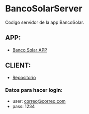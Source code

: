 # BancoSolarServer
Codigo servidor de la app BancoSolar. 
## APP:
 - <a href="https://wilper591.github.io/BancoSolarCliente/">Banco Solar APP</a>
## CLIENT:
 - <a href="https://github.com/Wilper591/BancoSolarCliente">Repositorio</a>
### Datos para hacer login:
 - user: correo@correo.com
 - pass: 1234